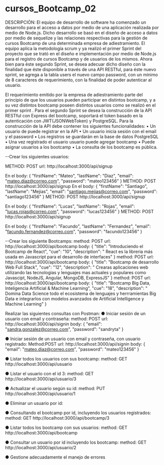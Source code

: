 # cursos_Bootcamp_02
DESCRIPCIÓN:
El equipo de desarrollo de software ha comenzado un desarrollo para el acceso a datos por medio de una
aplicación realizada por medio de Node.js.
Dicho desarrollo se basó en el diseño de acceso a datos por medio de sequelize y las relaciones
respectivas para la gestión de cursos Bootcamp de una determinada empresa de adiestramiento. El equipo
aplica la metodología scrum y ya realizó el primer Sprint del proyecto que se trató en el diseño e
implementación por medio de Node.js para el registro de cursos Bootcamp y de usuarios de los mismos.
Ahora bien para éste segundo Sprint, se desea adecuar dicho diseño con la finalidad que éste disponible a
través de una API RESTful, para éste nuevo sprint, se agrega a la tabla users el nuevo campo password,
con un mínimo de 8 caracteres de requerimiento, con la finalidad de poder autenticar al usuario.

El requerimiento emitido por la empresa de adiestramiento parte del principio de que los usuarios pueden
participar en distintos bootcamp, y a su vez distintos bootcamp poseen distintos usuarios como se realizó
en el primer sprint .
Para el segundo Sprint se desea la construcción de la API RESTful con Express del bootcamp, soportará el
token basado en la autenticación con JWT(JSONWebToken) y PostgreSQL.
Para la construcción de la API debe contener los siguientes funcionalidades:
• Un usuario de puede registrar en la API
• Un usuario inicia sesión con el email y el password
• Los registros se guardarán en la base de datos PostgreSQL
• Una vez registrado el usuario usuario puede agregar bootcamp
• Puede asignar usuarios a los bootcamp
• La consulta de los bootcamp es pública.

--Crear los siguientes usuarios:

METHOD: POST
url: http://localhost:3000/api/signup

En el body:
{
 "firstName": "Mateo",
    "lastName": "Diaz",
    "email": "mateo.diaz@correo.com",
    "password": "mateo123456" 
}
METHOD: POST
http://localhost:3000/api/signup
En el body:
{
 "firstName": "Santiago",
    "lastName": "Mejias",
    "email": "santiago.mejias@correo.com",
    "password": "santiago123456" 
}
METHOD: POST
http://localhost:3000/api/signup

En el body:
{
 "firstName": "Lucas",
    "lastName": "Rojas",
    "email": "lucas.rojas@correo.com",
    "password": "lucas123456" 
}
METHOD: POST
http://localhost:3000/api/signup

En el body:
{
 "firstName": "Facundo",
    "lastName": "Fernandez",
    "email": "facundo.fernandez@correo.com",
    "password": "facundo123456" 
}

--Crear los siguiente Bootcamps:
method: POST
url: http://localhost:3000/api/bootcamp
body:
{
    "title": "Introduciendo el Bootcamp de React",
    "cue": "10",
    "description": " React es la libreria más usada en Javascript para el desarrollo de interfaces"
}
method: POST
url: http://localhost:3000/api/bootcamp
body:
{
    "title": "Bootcamp de desarrollo Web Full Stack",
    "cue": "12",
    "description": " Crearas aplicaciones web utilizando las tecnologias y lenguajes mas actuales y populares como Javascipt, NodeJS, Angular, MongoDB, ExpressJS"
}
method: POST
url: http://localhost:3000/api/bootcamp
body:
{
    "title": "Bootcamp Big Data, Inteligencia Artificial & Machine Learning",
    "cue": "18",
    "description": " Domina Data Science todo el ecosistema de lenguajes y herrramientas Big Data e integrarlos con modelos avanzados de Artificial Intelligence y Machine Learning"
}

Realizar las siguientes consultas con Postman:
● Iniciar sesión de un usuario con email y contraseña:
method: POST
url: http://localhost:3000/api/signin
body:
{
    "email": "sandra.gonzalez@correo.com",
    "password": "sandryta"
}

● Iniciar sesión de un usuario con email y contraseña, con usuario registrado:
Method:POST
url: http://localhost:3000/api/signin
body:
{
"email": "mateo.diaz@correo.com",
    "password": "mateo123456"
}

● Listar todos los usuarios con sus bootcamp:
method: GET
http://localhost:3000/api/usuario

● Listar el usuario con el id 3:
method: GET
http://localhost:3000/api/usuario/3

● Actualizar el usuario según su id:
method: PUT
http://localhost:3000/api/usuario/1

● Eliminar un usuario por id:

● Consultando el bootcamp por id, incluyendo los usuarios registrados:
method: GET
http://localhost:3000/api/bootcamp/3

● Listar todos los bootcamp con sus usuarios:
method: GET
http://localhost:3000/api/bootcamp

● Consultar un usuario por id incluyendo los bootcamp:
method: GET
http://localhost:3000/api/usuario/2

● Gestione adecuadamente el manejo de errores

